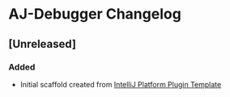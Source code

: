 <!-- Keep a Changelog guide -> https://keepachangelog.com -->

# AJ-Debugger Changelog

## [Unreleased]
### Added
- Initial scaffold created from [IntelliJ Platform Plugin Template](https://github.com/JetBrains/intellij-platform-plugin-template)
